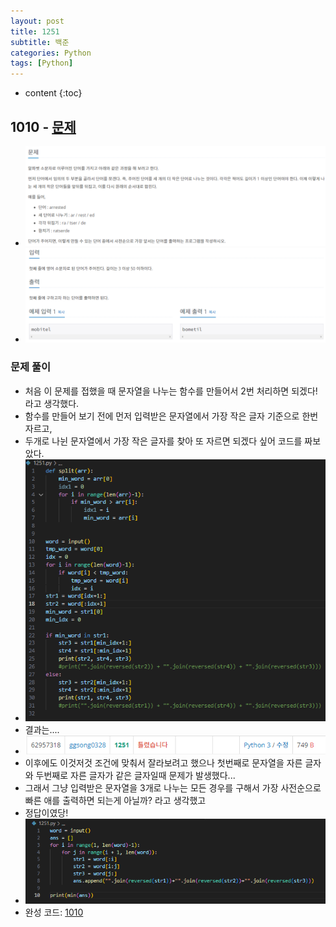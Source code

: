 ```yaml
---
layout: post
title: 1251
subtitle: 백준
categories: Python
tags: [Python]
---
```


* content
{:toc}

## 1010 - [문제](https://www.acmicpc.net/problem/1251)
+ ![문제](/assets/images/1251_Q.png)
+ ![문제](/assets/images/1251_IO.png)

### 문제 풀이
+ 처음 이 문제를 접했을 때 문자열을 나누는 함수를 만들어서 2번 처리하면 되겠다! 라고 생각했다.
+ 함수를 만들어 보기 전에 먼저 입력받은 문자열에서 가장 작은 글자 기준으로 한번 자르고,
+ 두개로 나뉜 문자열에서 가장 작은 글자를 찾아 또 자르면 되겠다 싶어 코드를 짜보았다.
+ ![1251_1](/assets/images/1251_1.png)
+ 결과는....
+ ![결과](/assets/images/1251_f.png)
+ 이후에도 이것저것 조건에 맞춰서 잘라보려고 했으나 첫번째로 문자열을 자른 글자와 두번째로 자른 글자가 같은 글자일때 문제가 발생했다...
+ 그래서 그냥 입력받은 문자열을 3개로 나누는 모든 경우를 구해서 가장 사전순으로 빠른 애를 출력하면 되는게 아닐까? 라고 생각했고
+ 정답이였당!
+ ![코드](/assets/images/1251.png)
+ 완성 코드: [1010](https://github.com/ggsong0328/solved.ac/blob/solved.ac/1251.py)